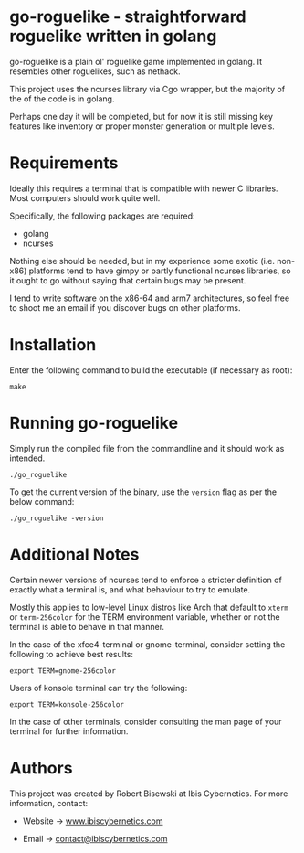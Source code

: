 # go-roguelike - straightforward roguelike written in golang

go-roguelike is a plain ol' roguelike game implemented in golang. It
resembles other roguelikes, such as nethack.

This project uses the ncurses library via Cgo wrapper, but the majority of
the of the code is in golang.

Perhaps one day it will be completed, but for now it is still missing
key features like inventory or proper monster generation or multiple
levels.


# Requirements

Ideally this requires a terminal that is compatible with newer C
libraries. Most computers should work quite well.

Specifically, the following packages are required:

* golang
* ncurses

Nothing else should be needed, but in my experience some exotic (i.e.
non-x86) platforms tend to have gimpy or partly functional ncurses
libraries, so it ought to go without saying that certain bugs may be
present. 

I tend to write software on the x86-64 and arm7 architectures, so feel
free to shoot me an email if you discover bugs on other platforms.


# Installation

Enter the following command to build the executable (if necessary as root):

```
make
```

# Running go-roguelike

Simply run the compiled file from the commandline and it should work as
intended.

```
./go_roguelike
```

To get the current version of the binary, use the `version` flag as per
the below command:

```
./go_roguelike -version
```

# Additional Notes

Certain newer versions of ncurses tend to enforce a stricter definition
of exactly what a terminal is, and what behaviour to try to emulate.

Mostly this applies to low-level Linux distros like Arch that default
to `xterm` or `term-256color` for the TERM environment variable, whether
or not the terminal is able to behave in that manner.

In the case of the xfce4-terminal or gnome-terminal, consider setting the
following to achieve best results:

`export TERM=gnome-256color`

Users of konsole terminal can try the following:

`export TERM=konsole-256color`

In the case of other terminals, consider consulting the man page of your
terminal for further information.

# Authors

This project was created by Robert Bisewski at Ibis Cybernetics. For more
information, contact:

* Website -> www.ibiscybernetics.com

* Email -> contact@ibiscybernetics.com
